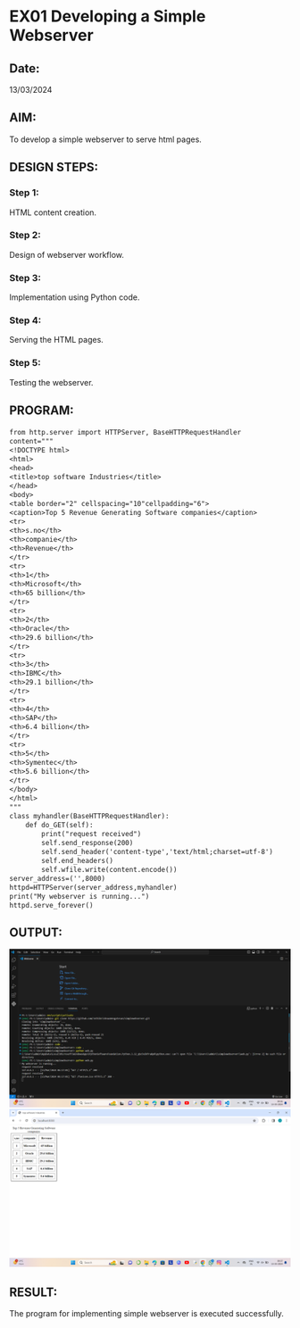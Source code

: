 # EX01 Developing a Simple Webserver
## Date:
13/03/2024
## AIM:
To develop a simple webserver to serve html pages.

## DESIGN STEPS:
### Step 1: 
HTML content creation.

### Step 2:
Design of webserver workflow.

### Step 3:
Implementation using Python code.

### Step 4:
Serving the HTML pages.

### Step 5:
Testing the webserver.

## PROGRAM:
~~~
from http.server import HTTPServer, BaseHTTPRequestHandler
content="""
<!DOCTYPE html>
<html>
<head>
<title>top software Industries</title>
</head>
<body>
<table border="2" cellspacing="10"cellpadding="6">
<caption>Top 5 Revenue Generating Software companies</caption>
<tr>
<th>s.no</th>
<th>companie</th>
<th>Revenue</th>
</tr>
<tr>
<th>1</th>
<th>Microsoft</th>
<th>65 billion</th>
</tr>
<tr>
<th>2</th>
<th>Oracle</th>
<th>29.6 billion</th>
</tr>
<tr>
<th>3</th>
<th>IBMC</th>
<th>29.1 billion</th>
</tr>
<tr>
<th>4</th>
<th>SAP</th>
<th>6.4 billion</th>
</tr>
<tr>
<th>5</th>
<th>Symentec</th>
<th>5.6 billion</th>
</tr>
</body>
</html>
"""
class myhandler(BaseHTTPRequestHandler):
    def do_GET(self):
        print("request received")
        self.send_response(200)
        self.send_header('content-type','text/html;charset=utf-8')
        self.end_headers()
        self.wfile.write(content.encode())
server_address=('',8000)
httpd=HTTPServer(server_address,myhandler)
print("My webserver is running...")
httpd.serve_forever()
~~~
## OUTPUT:
![1](<Screenshot 2024-03-13 093700.png>)
![2](<Screenshot 2024-03-13 093733.png>)
## RESULT:
The program for implementing simple webserver is executed successfully.
